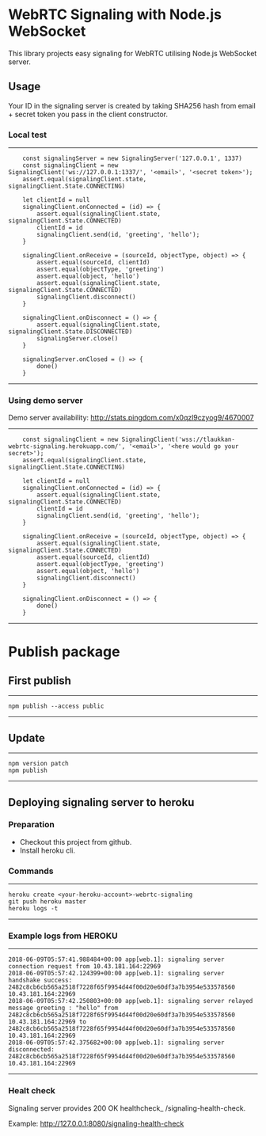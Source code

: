 # WebRTC Signaling with Node.js WebSocket

This library projects easy signaling for WebRTC utilising Node.js WebSocket server.

## Usage

Your ID in the signaling server is created by taking SHA256 hash from email + secret token you pass in the client
constructor.

### Local test
---
        const signalingServer = new SignalingServer('127.0.0.1', 1337)
        const signalingClient = new SignalingClient('ws://127.0.0.1:1337/', '<email>', '<secret token>');
        assert.equal(signalingClient.state, signalingClient.State.CONNECTING)

        let clientId = null
        signalingClient.onConnected = (id) => {
            assert.equal(signalingClient.state, signalingClient.State.CONNECTED)
            clientId = id
            signalingClient.send(id, 'greeting', 'hello');
        }

        signalingClient.onReceive = (sourceId, objectType, object) => {
            assert.equal(sourceId, clientId)
            assert.equal(objectType, 'greeting')
            assert.equal(object, 'hello')
            assert.equal(signalingClient.state, signalingClient.State.CONNECTED)
            signalingClient.disconnect()
        }

        signalingClient.onDisconnect = () => {
            assert.equal(signalingClient.state, signalingClient.State.DISCONNECTED)
            signalingServer.close()
        }

        signalingServer.onClosed = () => {
            done()
        }
---

### Using demo server

Demo server availability: http://stats.pingdom.com/x0qzl9czyog9/4670007

---
        const signalingClient = new SignalingClient('wss://tlaukkan-webrtc-signaling.herokuapp.com/', '<email>', '<here would go your secret>');
        assert.equal(signalingClient.state, signalingClient.State.CONNECTING)

        let clientId = null
        signalingClient.onConnected = (id) => {
            assert.equal(signalingClient.state, signalingClient.State.CONNECTED)
            clientId = id
            signalingClient.send(id, 'greeting', 'hello');
        }

        signalingClient.onReceive = (sourceId, objectType, object) => {
            assert.equal(signalingClient.state, signalingClient.State.CONNECTED)
            assert.equal(sourceId, clientId)
            assert.equal(objectType, 'greeting')
            assert.equal(object, 'hello')
            signalingClient.disconnect()
        }

        signalingClient.onDisconnect = () => {
            done()
        }
---

# Publish package

## First publish

---
    npm publish --access public
---

## Update

---
    npm version patch
    npm publish
---

## Deploying signaling server to heroku

### Preparation 

* Checkout this project from github.
* Install heroku cli.

### Commands

---
    heroku create <your-heroku-account>-webrtc-signaling
    git push heroku master
    heroku logs -t
---

### Example logs from HEROKU

---
    2018-06-09T05:57:41.988484+00:00 app[web.1]: signaling server connection request from 10.43.181.164:22969
    2018-06-09T05:57:42.124399+00:00 app[web.1]: signaling server handshake success: 2482c8cb6cb565a2518f7228f65f9954d44f00d20e60df3a7b3954e533578560 10.43.181.164:22969
    2018-06-09T05:57:42.250803+00:00 app[web.1]: signaling server relayed message greeting : "hello" from 2482c8cb6cb565a2518f7228f65f9954d44f00d20e60df3a7b3954e533578560 10.43.181.164:22969 to 2482c8cb6cb565a2518f7228f65f9954d44f00d20e60df3a7b3954e533578560 10.43.181.164:22969
    2018-06-09T05:57:42.375682+00:00 app[web.1]: signaling server disconnected: 2482c8cb6cb565a2518f7228f65f9954d44f00d20e60df3a7b3954e533578560 10.43.181.164:22969
---

### Healt check
Signaling server provides 200 OK healthcheck_ /signaling-health-check.

Example: http://127.0.0.1:8080/signaling-health-check
